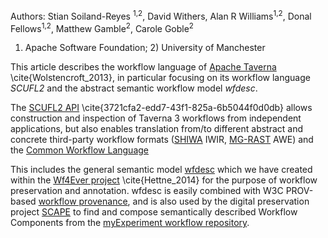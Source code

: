 Authors: Stian Soiland-Reyes <sup>1,2</sup>, David Withers, Alan R Williams<sup>1,2</sup>, Donal Fellows<sup>1,2</sup>, Matthew Gamble<sup>2</sup>, Carole Goble<sup>2</sup>
1) Apache Software Foundation; 2) University of Manchester


This article describes the workflow language of 
[Apache Taverna](http://taverna.incubator.apache.org/) \cite{Wolstencroft_2013},
in particular focusing on its workflow language _SCUFL2_ and the abstract semantic
workflow model _wfdesc_. 

The [SCUFL2 API](https://github.com/taverna/taverna-scufl2/) \cite{3721cfa2-edd7-43f1-825a-6b5044f0d0db}
allows construction and inspection of Taverna 3
workflows from independent applications, but also enables translation
from/to different abstract and concrete third-party workflow formats
([SHIWA](http://www.shiwa-workflow.eu/) IWIR,
[MG-RAST](http://blog.metagenomics.anl.gov/) AWE) and the [Common Workflow Language](https://github.com/common-workflow-language/common-workflow-language)

This includes the general semantic model
[wfdesc](http://purl.org/wf4ever/model#wfdesc)
which we have created within the
[Wf4Ever project](http://www.wf4ever-project.org/) \cite{Hettne_2014}
for the purpose of workflow preservation and annotation.
wfdesc is easily combined with W3C PROV-based
[workflow provenance](http://purl.org/wf4ever/model#wfprov),
and is also used by the digital
preservation project [SCAPE](http://www.scape-project.eu/)
to find and compose semantically
described Workflow Components from the [myExperiment workflow
repository](http://www.myexperiment.org/).